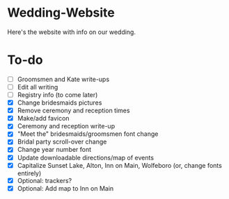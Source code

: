 Wedding-Website
===============
Here's the website with info on our wedding.

To-do
===============
- [ ] Groomsmen and Kate write-ups
- [ ] Edit all writing
- [ ] Registry info (to come later)
- [x] Change bridesmaids pictures
- [x] Remove ceremony and reception times
- [x] Make/add favicon
- [x] Ceremony and reception write-up
- [x] "Meet the" bridesmaids/groomsmen font change
- [x] Bridal party scroll-over change
- [x] Change year number font
- [x] Update downloadable directions/map of events
- [x] Capitalize Sunset Lake, Alton, Inn on Main, Wolfeboro (or, change fonts entirely)
- [x] Optional: trackers?
- [x] Optional: Add map to Inn on Main
